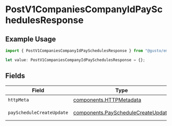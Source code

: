 # PostV1CompaniesCompanyIdPaySchedulesResponse

## Example Usage

```typescript
import { PostV1CompaniesCompanyIdPaySchedulesResponse } from "@gusto/embedded-api/models/operations/postv1companiescompanyidpayschedules.js";

let value: PostV1CompaniesCompanyIdPaySchedulesResponse = {};
```

## Fields

| Field                                                                                    | Type                                                                                     | Required                                                                                 | Description                                                                              |
| ---------------------------------------------------------------------------------------- | ---------------------------------------------------------------------------------------- | ---------------------------------------------------------------------------------------- | ---------------------------------------------------------------------------------------- |
| `httpMeta`                                                                               | [components.HTTPMetadata](../../models/components/httpmetadata.md)                       | :heavy_check_mark:                                                                       | N/A                                                                                      |
| `payScheduleCreateUpdate`                                                                | [components.PayScheduleCreateUpdate](../../models/components/payschedulecreateupdate.md) | :heavy_minus_sign:                                                                       | Example response                                                                         |